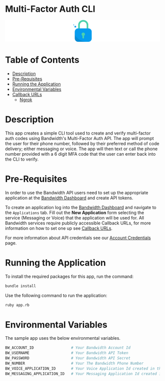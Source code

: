 # Multi-Factor Auth CLI

<a href="https://dev.bandwidth.com/docs/mfa/">
  <img src="./icon-mfa.svg" title="Multi-Factor Auth About Page" alt="Multi-Factor Auth About Page"/>
</a>

 # Table of Contents

* [Description](#description)
* [Pre-Requisites](#pre-requisites)
* [Running the Application](#running-the-application)
* [Environmental Variables](#environmental-variables)
* [Callback URLs](#callback-urls)
  * [Ngrok](#ngrok)

# Description

This app creates a simple CLI tool used to create and verify multi-factor auth codes using Bandwidth's Multi-Factor Auth API. The app will prompt the user for their phone number, followed by their preferred method of code delivery; either messaging or voice. The app will then text or call the phone number provided with a 6 digit MFA code that the user can enter back into the CLI to verify.

# Pre-Requisites

In order to use the Bandwidth API users need to set up the appropriate application at the [Bandwidth Dashboard](https://dashboard.bandwidth.com/) and create API tokens.

To create an application log into the [Bandwidth Dashboard](https://dashboard.bandwidth.com/) and navigate to the `Applications` tab.  Fill out the **New Application** form selecting the service (Messaging or Voice) that the application will be used for.  All Bandwidth services require publicly accessible Callback URLs, for more information on how to set one up see [Callback URLs](#callback-urls).

For more information about API credentials see our [Account Credentials](https://dev.bandwidth.com/docs/account/credentials) page.

# Running the Application

To install the required packages for this app, run the command:

```sh
bundle install
```

Use the following command to run the application:

```sh
ruby app.rb
```

# Environmental Variables
The sample app uses the below environmental variables.
```sh
BW_ACCOUNT_ID                 # Your Bandwidth Account Id
BW_USERNAME                   # Your Bandwidth API Token
BW_PASSWORD                   # Your Bandwidth API Secret
BW_NUMBER                     # Your The Bandwidth Phone Number
BW_VOICE_APPLICATION_ID       # Your Voice Application Id created in the dashboard
BW_MESSAGING_APPLICATION_ID   # Your Messaging Application Id created in the dashboard
```
